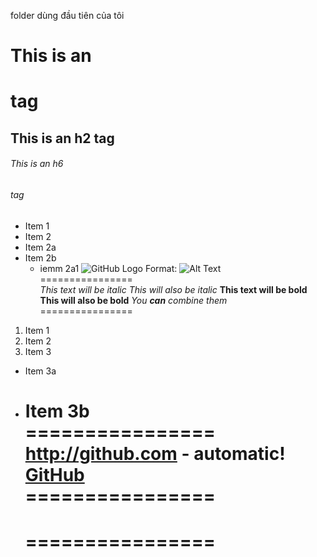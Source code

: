 
folder dùng đầu tiên của tôi
# This is an <h1> tag
## This is an h2 tag
###### This is an h6 <h6> tag
* Item 1
* Item 2
 * Item 2a
 * Item 2b
   * iemm 2a1
![GitHub Logo](https://cdn.pixabay.com/photo/2013/07/02/22/20/roses-142876_960_720.jpg)
Format:  ![Alt Text](https://cdn.pixabay.com/photo/2019/02/15/14/30/women-3998563_960_720.jpg)
 <br/> ================<br/>
*This text will be italic*
_This will also be italic_
**This text will be bold**
__This will also be bold__
*You **can** combine them*
  <br/> ================<br/>
  1. Item 1
2. Item 2
3. Item 3
 * Item 3a
 * Item 3b
  <br/> ================<br/>
  http://github.com - automatic!
[GitHub](http://github.com)
  <br/> ================<br/>
   ================
   ================
   ================
